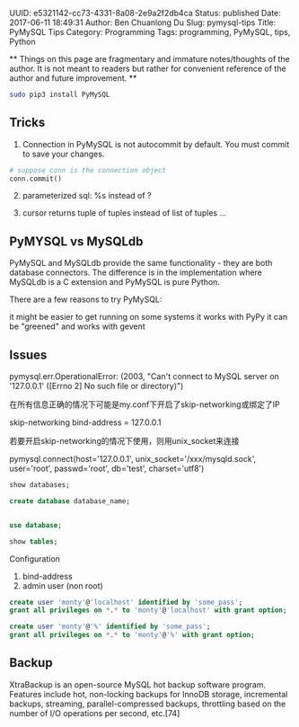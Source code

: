 UUID: e5321142-cc73-4331-8a08-2e9a2f2db4ca
Status: published
Date: 2017-06-11 18:49:31
Author: Ben Chuanlong Du
Slug: pymysql-tips
Title: PyMySQL Tips
Category: Programming
Tags: programming, PyMySQL, tips, Python

**
Things on this page are
fragmentary and immature notes/thoughts of the author.
It is not meant to readers
but rather for convenient reference of the author and future improvement.
**



```sh
sudo pip3 install PyMySQL
```

## Tricks

1. Connection in PyMySQL is not autocommit by default. 
You must commit to save your changes.
```Python
# suppose conn is the connection object
conn.commit()
```

2. parameterized sql: %s instead of ?

3. cursor returns tuple of tuples instead of list of tuples ...


## PyMYSQL vs MySQLdb

PyMySQL and MySQLdb provide the same functionality - 
they are both database connectors. 
The difference is in the implementation where MySQLdb is a C extension and PyMySQL is pure Python.

There are a few reasons to try PyMySQL:

it might be easier to get running on some systems
it works with PyPy
it can be "greened" and works with gevent


## Issues

pymysql.err.OperationalError: (2003, "Can't connect to MySQL server on '127.0.0.1' 
([Errno 2] No such file or directory)")

在所有信息正确的情况下可能是my.conf下开启了skip-networking或绑定了IP

skip-networking
bind-address = 127.0.0.1

若要开启skip-networking的情况下使用，则用unix_socket来连接

pymysql.connect(host='127.0.0.1',
unix_socket='/xxx/mysqld.sock',
user='root',
passwd='root',
db='test',
charset='utf8')



```SQL
show databases;

create database database_name;


use database;

show tables;
```


Configuration
1. bind-address
2. admin user (non root)

```SQL
create user 'monty'@'localhost' identified by 'some_pass';
grant all privileges on *.* to 'monty'@'localhost' with grant option;
```

```SQL
create user 'monty'@'%' identified by 'some_pass';
grant all privileges on *.* to 'monty'@'%' with grant option;
```

## Backup

XtraBackup is an open-source MySQL hot backup software program. 
Features include hot, non-locking backups for InnoDB storage, incremental backups, streaming, parallel-compressed backups, 
throttling based on the number of I/O operations per second, etc.[74]

